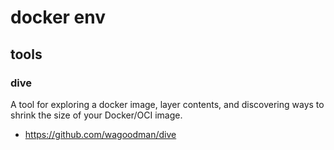 # docker env

## tools

### dive

A tool for exploring a docker image, layer contents, and discovering ways to shrink the size of your Docker/OCI image.

- https://github.com/wagoodman/dive


